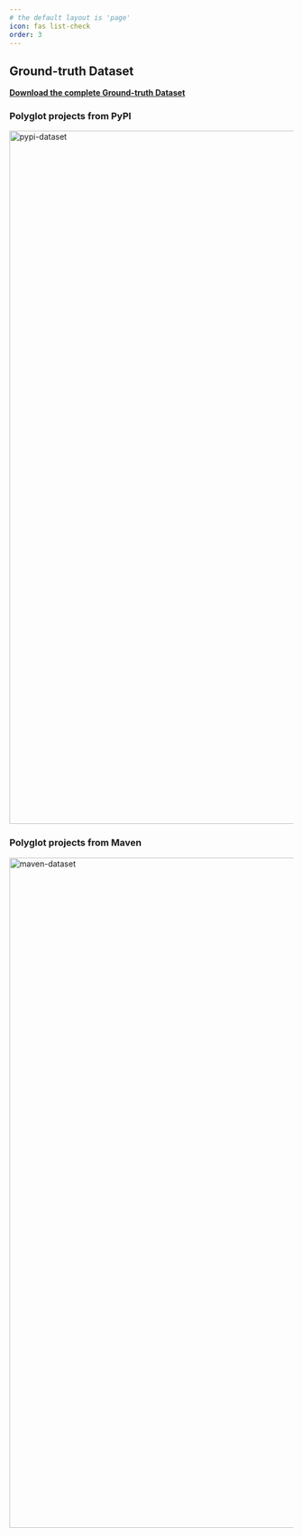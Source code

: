 ```yaml
---
# the default layout is 'page'
icon: fas list-check
order: 3
---
```

## Ground-truth Dataset

[**Download the complete Ground-truth Dataset**](https://github.com/DeeperBin/DeeperBin.github.io/blob/main/data/ground_truth_dataset.xlsx)

### Polyglot projects from PyPI
<img width="1229" alt="pypi-dataset" src="https://github.com/user-attachments/assets/7448b688-508c-4f21-a2ac-9bc04c91e149" />

### Polyglot projects from Maven
<img width="1188" alt="maven-dataset" src="https://github.com/user-attachments/assets/1728de3e-675d-4647-9759-0b4eaf98d7bf" />
